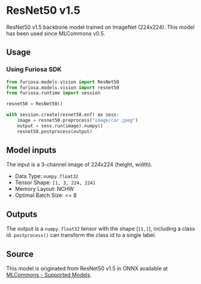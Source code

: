 # ResNet50 v1.5

ResNet50 v1.5 backbone model trained on ImageNet (224x224).
This model has been used since MLCommons v0.5.

## Usage

### Using Furiosa SDK
```python
from furiosa.models.vision import ResNet50
from furiosa.models.vision import resnet50
from furiosa.runtime import session

resnet50 = ResNet50()

with session.create(resnet50.enf) as sess:
    image = resnet50.preprocess("image/car.jpeg")
    output = sess.run(image).numpy()
    resnet50.postprocess(output)
```

## Model inputs
The input is a 3-channel image of 224x224 (height, width).

* Data Type: `numpy.float32`
* Tensor Shape: `[1, 3, 224, 224]`
* Memory Layout: NCHW
* Optimal Batch Size: <= 8

## Outputs
The output is a `numpy.float32` tensor with the shape (`[1,]`), including
a class id. `postprocess()` can transform the class id to a single label.

## Source
This model is originated from ResNet50 v1.5 in ONNX available at
[MLCommons - Supported Models](https://github.com/mlcommons/inference/tree/master/vision/classification_and_detection#supported-models).